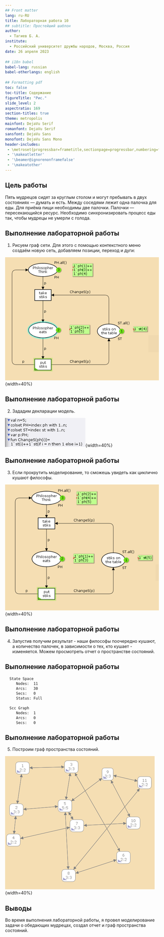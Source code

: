 ```yaml
---
## Front matter
lang: ru-RU
title: Лабораторная работа 10
## subtitle: Простейший шаблон
author:
  - Тагиев Б. А.
institute:
  - Российский университет дружбы народов, Москва, Россия
date: 26 апреля 2023

## i18n babel
babel-lang: russian
babel-otherlangs: english

## Formatting pdf
toc: false
toc-title: Содержание
figureTitle: "Рис."
slide_level: 2
aspectratio: 169
section-titles: true
theme: metropolis
mainfont: DejaVu Serif
romanfont: DejaVu Serif
sansfont: DejaVu Sans
monofont: DejaVu Sans Mono
header-includes:
 - \metroset{progressbar=frametitle,sectionpage=progressbar,numbering=fraction}
 - '\makeatletter'
 - '\beamer@ignorenonframefalse'
 - '\makeatother'
---
```


## Цель работы

Пять мудрецов сидят за круглым столом и могут пребывать в двух состояниях — думать и есть. Между соседями лежит одна палочка для еды. Для приёма пищи необходимы две палочки. Палочки — пересекающийся ресурс. Необходимо синхронизировать процесс еды так, чтобы мудрецы не умерли с голода.

## Выполнение лабораторной работы

1. Рисуем граф сети. Для этого с помощью контекстного меню создаём новую сеть, добавляем позиции, переход и дуги:

![Граф сети модели](./image/1.png){width=40%}

## Выполнение лабораторной работы

2. Зададим декларации модель.

![Декларации модели](./image/2.png){width=40%}

## Выполнение лабораторной работы

3. Если прокрутить моделирование, то сможешь увидеть как циклично кушают философы.

![Граф сети модели](./image/3.png){width=40%}

## Выполнение лабораторной работы

4. Запустив получим результат - наши философы поочередно кушают, а количество палочек, в зависимости о тех, кто кушает - изменяется. Можем просмотреть отчет о пространстве состояний.

## Выполнение лабораторной работы

```
  State Space
     Nodes:  11
     Arcs:   30
     Secs:   0
     Status: Full

  Scc Graph
     Nodes:  1
     Arcs:   0
     Secs:   0
```

## Выполнение лабораторной работы

5. Построим граф пространства состояний.

![Пространство состояний для модели "Накорми студентов"](./image/4.png){width=40%}

## Выводы

Во время выполнения лабораторной работы, я провел моделирование задачи о обедающих мудрецах, создал отчет и граф пространства состояний.

